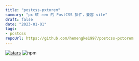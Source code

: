 ```yaml
---
title: "postcss-pxtorem"
summary: "px 转 rem 的 PostCSS 插件，兼容 vite"
draft: false
date: "2023-01-01"
tags:
- postcss
repoUrl: https://github.com/hemengke1997/postcss-pxtorem
---
```


[![stars](https://img.shields.io/github/stars/hemengke1997/postcss-pxtorem.svg?style=social&label=Stars)](https://github.com/hemengke1997/postcss-pxtorem)
![npm](https://img.shields.io/npm/v/@minko-fe/postcss-pxtorem?labelColor=rgb(104%2C%20104%2C%20104)&color=rgb(20%20158%20202%2F%201))

